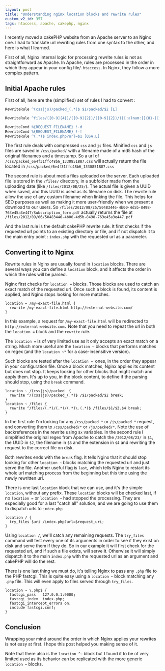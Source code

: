 ```yaml
---
layout: post
title: "Understanding nginx location blocks and rewrite rules"
custom_v2_id: 357
tags: htaccess, apache, cakephp, nginx
---
```


I recently moved a cakePHP website from an Apache server to an Nginx one. I
had to translate url rewriting rules from one syntax to the other, and here is
what I learned.

First of all, Nginx internal logic for processing rewrite rules is not as
straightforward as Apache. In Apache, rules are processed in the order in
which they appear in your config file/`.htaccess`. In Nginx, they follow a
more complex pattern.

## Initial Apache rules

First of all, here are the (simplified) set of rules I had to convert :


```apache
RewriteRule ^(css|js)/packed_(.*)$ $1/packed/$2 [L]

RewriteRule ^files/([0-9]{4})/([0-9]{2})/([0-9]{2})/([[:alnum:]]{8}-[[:alnum:]]{4}-[[:alnum:]]{4}-[[:alnum:]]{4}-[[:alnum:]]{12})/(.*)\.(.{3,4})	/files/$1/$2/$3/$4.$6 [L]

RewriteCond %{REQUEST_FILENAME} !-d
RewriteCond %{REQUEST_FILENAME} !-f
RewriteRule ^(.*)$ index.php?url=$1 [QSA,L]

```


The first rule deals with compressed `css` and `js` files. Minified `css` and
`js` files are saved in `/css/packed/` with a filename made of a md5 hash of
the original filenames and a timestamp. So a url of
`/css/packed_6e4f31ffc48b6_1330851887.css` will actually return the file
located in `/css/packed/6e4f31ffc48b6_1330851887.css`

The second rule is about media files uploaded on the server. Each uploaded
file is stored in the `/files/` directory, in a subfolder made from the
uploading date (like `/files/2012/08/25/`). The actual file is given a UUID
when saved, and this UUID is used as its filename on disk. The rewrite rule
allow the use of any custom filename when linking the file. This helps for SEO
purposes as well as making it more user-friendly when we present a download to
our users. So
`/files/2012/08/25/50483446-4b00-4d5b-8498-763e45a3e447/Subscription_form.pdf`
actually returns the file at
`/files/2012/09/06/50483446-4b00-4d5b-8498-763e45a3e447.pdf`

And the last rule is the default cakePHP rewrite rule. It first checks if the
requested url points to an existing directory or file, and if not dispatch it
to the main entry point : `index.php` with the requested url as a parameter.

## Converting it to Nginx

Rewrite rules in Nginx are usually found in `location` blocks. There are
several ways you can define a `location` block, and it affects the order in
which the rules will be parsed.

Nginx first checks for `location =` blocks. Those blocks are used to catch an
exact match of the requested url. Once such a block is found, its content is
applied, and Nginx stops looking for more matches.


```nginx
location = /my-exact-file.html {
  rewrite /my-exact-file.html http://external-website.com/
}
```

In this example, a request for `/my-exact-file.html` will be redirected to
`http://external-website.com.` Note that you need to repeat the url in both
the `location =` block and the `rewrite` rule.

The `location =` is of very limited use as it only accepts an exact match on a
string. Much more useful are the `location ~` blocks that performs matches on
regex (and the `location ~*` for a case-insensitive version).

Such blocks are tested after the `location = `ones, in the order they appear
in your configuration file. Once a block matches, Nginx applies its content
but does not stop. It keeps looking for other blocks that might match and
apply them. It's up to you, in the block content, to define if the parsing
should stop, using the `break` command.


```nginx
location ~ /(css|js)/packed_ {
  rewrite ^/(css|js)/packed_(.*)$ /$1/packed/$2 break;
}
location ~ /files {
  rewrite ^/files/(.*)/(.*)/(.*)\.(.*)$ /files/$1/$2.$4 break;
}
```

In the first rule I'm looking for any `/css/packed_*` or `/js/packed_*`
request, and converting them to `/css/packed/*` or `/js/packed/*`. Note the
use of backreferences in the rewrite using `$x` variables. In the second rule
I simplified the original regex from Apache to catch the `/2012/08/23/` in
`$1`, the UUID in `$2`, the filename in `$3` and the extension in `$4` and
rewriting the request to the correct file on disk.

Both rewrites ends with the `break` flag. It tells Nginx that it should stop
looking for other `location ~` blocks matching the requested url and just
serve the file. Another useful flag is `last`, which tells Nginx to restart
its whole url matching process from the beginning but this time using the
newly rewritten url.

There is one last `location` block that we can use, and it's the simple
`location`, without any prefix. These `location` blocks will be checked last,
if no `location =` or `location ~` had stopped the processing. They are
especially good for a last "catch all" solution, and we are going to use them
to dispatch urls to `index.php`


```nginx
location / {
  try_files $uri /index.php?url=$request_uri;
}
```

Using `location /`, we'll catch any remaining requests. The `try_files`
command will test every one of its arguments in order to see if they exist on
disk and serve them if they do. So in our example it will first check for the
requested uri, and if such a file exists, will serve it. Otherwise it will
simply dispatch it to the main `index.php` with the requested url as an
argument and cakePHP will do the rest.

There is one last thing we must do, it's telling Nginx to pass any `.php` file
to the PHP fastcgi. This is quite easy using a `location ~` block matching any
`.php` file. This will even apply to files served through `try_files`.


```nginx
location ~ \.php$ {
  fastcgi_pass   127.0.0.1:9000;
  fastcgi_index  index.php;
  fastcgi_intercept_errors on;
  include fastcgi.conf;
}
```

## Conclusion

Wrapping your mind around the order in which Nginx applies your rewrites is
not easy at first. I hope this post helped you making sense of it.

Note that there also is the `location ^~` block but I found it to be of very
limited used as its behavior can be replicated with the more generic `location
~` blocks.
